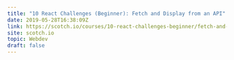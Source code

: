 ```yaml
---
title: "10 React Challenges (Beginner): Fetch and Display from an API"
date: 2019-05-28T16:38:09Z
link: https://scotch.io/courses/10-react-challenges-beginner/fetch-and-display-from-an-api?utm_medium=RSS&utm_source=hune
site: scotch.io
topic: Webdev
draft: false
---
```

